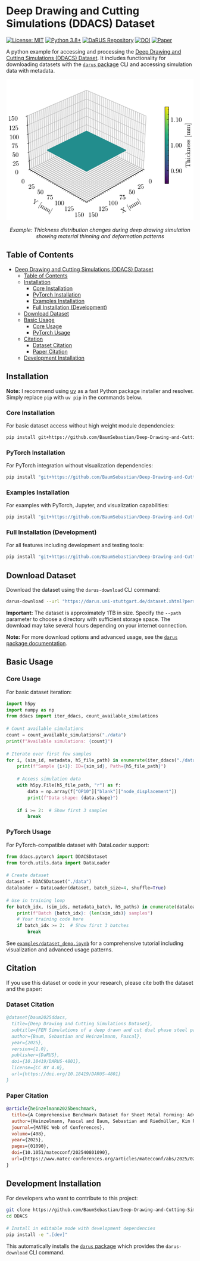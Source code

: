 # Deep Drawing and Cutting Simulations (DDACS) Dataset

[![License: MIT](https://img.shields.io/badge/License-MIT-yellow.svg)](https://opensource.org/licenses/MIT)
[![Python 3.8+](https://img.shields.io/badge/python-3.8+-blue.svg)](https://www.python.org/downloads/)
[![DaRUS Repository](https://img.shields.io/badge/repository-DaRUS-green.svg)](https://darus.uni-stuttgart.de/dataset.xhtml?persistentId=doi:10.18419/DARUS-4801)
[![DOI](https://img.shields.io/badge/DOI-10.18419%2FDARUS--4801-blue.svg)](https://doi.org/10.18419/DARUS-4801)
[![Paper](https://img.shields.io/badge/paper-MATEC%20Web%20Conf.-red.svg)](https://www.matec-conferences.org/articles/matecconf/abs/2025/02/matecconf_iddrg2025_01090/matecconf_iddrg2025_01090.html)

A python example for accessing and processing the [Deep Drawing and Cutting Simulations (DDACS) Dataset](https://darus.uni-stuttgart.de/dataset.xhtml?persistentId=doi:10.18419/DARUS-4801).
It includes functionality for downloading datasets with the [`darus` package](https://github.com/BaumSebastian/DaRUS-Dataset-Interaction) CLI and accessing simulation data with metadata.

<div align="center">

![Thickness Distribution Example](doc/images/thickness_simulation.gif)

*Example: Thickness distribution changes during deep drawing simulation showing material thinning and deformation patterns*

</div>

## Table of Contents
- [Deep Drawing and Cutting Simulations (DDACS) Dataset](#deep-drawing-and-cutting-simulations-ddacs-dataset)
  - [Table of Contents](#table-of-contents)
  - [Installation](#installation)
    - [Core Installation](#core-installation)
    - [PyTorch Installation](#pytorch-installation)
    - [Examples Installation](#examples-installation)
    - [Full Installation (Development)](#full-installation-development)
  - [Download Dataset](#download-dataset)
  - [Basic Usage](#basic-usage)
    - [Core Usage](#core-usage)
    - [PyTorch Usage](#pytorch-usage)
  - [Citation](#citation)
    - [Dataset Citation](#dataset-citation)
    - [Paper Citation](#paper-citation)
  - [Development Installation](#development-installation)

## Installation

**Note:** I recommend using [uv](https://docs.astral.sh/uv/) as a fast Python package installer and resolver. Simply replace `pip` with `uv pip` in the commands below.

### Core Installation

For basic dataset access without high weight module dependencies:

```bash
pip install git+https://github.com/BaumSebastian/Deep-Drawing-and-Cutting-Simulations-Dataset.git
```

### PyTorch Installation

For PyTorch integration without visualization dependencies:

```bash
pip install "git+https://github.com/BaumSebastian/Deep-Drawing-and-Cutting-Simulations-Dataset.git[torch]"
```

### Examples Installation

For examples with PyTorch, Jupyter, and visualization capabilities:

```bash
pip install "git+https://github.com/BaumSebastian/Deep-Drawing-and-Cutting-Simulations-Dataset.git[examples]"
```

### Full Installation (Development)

For all features including development and testing tools:

```bash
pip install "git+https://github.com/BaumSebastian/Deep-Drawing-and-Cutting-Simulations-Dataset.git[full]"
```

## Download Dataset

Download the dataset using the `darus-download` CLI command:

```bash
darus-download --url "https://darus.uni-stuttgart.de/dataset.xhtml?persistentId=doi:10.18419/DARUS-4801" --path "./data"
```

**Important:** The dataset is approximately 1TB in size. Specify the `--path` parameter to choose a directory with sufficient storage space. The download may take several hours depending on your internet connection.

**Note:** For more download options and advanced usage, see the [`darus` package documentation](https://github.com/BaumSebastian/DaRUS-Dataset-Interaction).

## Basic Usage

### Core Usage

For basic dataset iteration:

```python
import h5py
import numpy as np
from ddacs import iter_ddacs, count_available_simulations

# Count available simulations
count = count_available_simulations("./data")
print(f"Available simulations: {count}")

# Iterate over first few samples
for i, (sim_id, metadata, h5_file_path) in enumerate(iter_ddacs("./data")):
    print(f"Sample {i+1}: ID={sim_id}, Path={h5_file_path}")
    
    # Access simulation data
    with h5py.File(h5_file_path, "r") as f:
        data = np.array(f["OP10"]["blank"]["node_displacement"])
        print(f"Data shape: {data.shape}")
    
    if i >= 2:  # Show first 3 samples
        break
```

### PyTorch Usage

For PyTorch-compatible dataset with DataLoader support:

```python
from ddacs.pytorch import DDACSDataset
from torch.utils.data import DataLoader

# Create dataset
dataset = DDACSDataset("./data")
dataloader = DataLoader(dataset, batch_size=4, shuffle=True)

# Use in training loop
for batch_idx, (sim_ids, metadata_batch, h5_paths) in enumerate(dataloader):
    print(f"Batch {batch_idx}: {len(sim_ids)} samples")
    # Your training code here
    if batch_idx >= 2:  # Show first 3 batches
        break
```

See [`examples/dataset_demo.ipynb`](./examples/dataset_demo.ipynb) for a comprehensive tutorial including visualization and advanced usage patterns.

## Citation

If you use this dataset or code in your research, please cite both the dataset and the paper:

### Dataset Citation

```bibtex
@dataset{baum2025ddacs,
  title={Deep Drawing and Cutting Simulations Dataset},
  subtitle={FEM Simulations of a deep drawn and cut dual phase steel part},
  author={Baum, Sebastian and Heinzelmann, Pascal},
  year={2025},
  version={1.0},
  publisher={DaRUS},
  doi={10.18419/DARUS-4801},
  license={CC BY 4.0},
  url={https://doi.org/10.18419/DARUS-4801}
}
```

### Paper Citation

```bibtex
@article{heinzelmann2025benchmark,
  title={A Comprehensive Benchmark Dataset for Sheet Metal Forming: Advancing Machine Learning and Surrogate Modelling in Process Simulations},
  author={Heinzelmann, Pascal and Baum, Sebastian and Riedmüller, Kim Rouven and Liewald, Mathias and Weyrich, Michael},
  journal={MATEC Web of Conferences},
  volume={408},
  year={2025},
  pages={01090},
  doi={10.1051/matecconf/202540801090},
  url={https://www.matec-conferences.org/articles/matecconf/abs/2025/02/matecconf_iddrg2025_01090/matecconf_iddrg2025_01090.html}
}
```

## Development Installation

For developers who want to contribute to this project:

```bash
git clone https://github.com/BaumSebastian/Deep-Drawing-and-Cutting-Simulations-Dataset.git DDACS
cd DDACS

# Install in editable mode with development dependencies
pip install -e ".[dev]"
```

This automatically installs the [`darus` package](https://github.com/BaumSebastian/DaRUS-Dataset-Interaction) which provides the `darus-download` CLI command.
